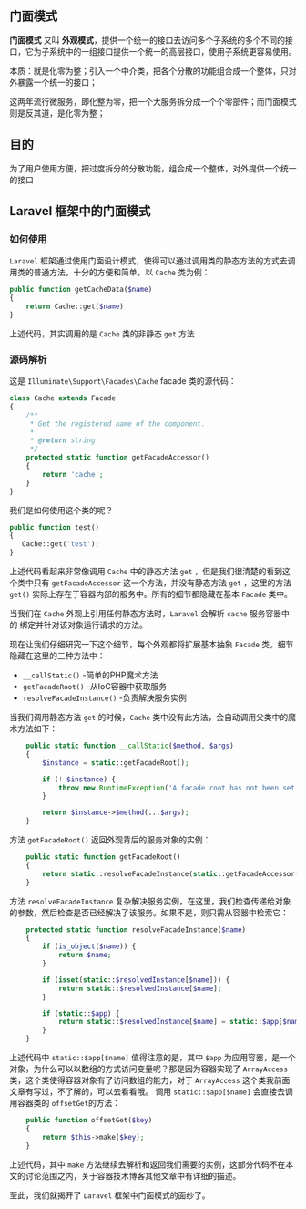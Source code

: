 ## 门面模式
**门面模式** 又叫 **外观模式**，提供一个统一的接口去访问多个子系统的多个不同的接口，它为子系统中的一组接口提供一个统一的高层接口，使用子系统更容易使用。

本质：就是化零为整；引入一个中介类，把各个分散的功能组合成一个整体，只对外暴露一个统一的接口；

这两年流行微服务，即化整为零，把一个大服务拆分成一个个零部件；而门面模式则是反其道，是化零为整；

## 目的
为了用户使用方便，把过度拆分的分散功能，组合成一个整体，对外提供一个统一的接口

## Laravel 框架中的门面模式

### 如何使用

`Laravel`  框架通过使用门面设计模式，使得可以通过调用类的静态方法的方式去调用类的普通方法，十分的方便和简单，以  `Cache`  类为例：
```php
public function getCacheData($name)
{
    return Cache::get($name)
}
```
上述代码，其实调用的是  `Cache`  类的非静态  `get`  方法

### 源码解析
这是  `Illuminate\Support\Facades\Cache`  facade 类的源代码：

```php
class Cache extends Facade
{
    /**
     * Get the registered name of the component.
     *
     * @return string
     */
    protected static function getFacadeAccessor()
    {
        return 'cache';
    }
}
```

我们是如何使用这个类的呢？

```php
public function test()
{
   Cache::get('test');
}
```
上述代码看起来非常像调用  `Cache`  中的静态方法  `get` ，但是我们很清楚的看到这个类中只有  `getFacadeAccessor`  这一个方法，并没有静态方法  `get` ，这里的方法 `get()`  实际上存在于容器内部的服务中。所有的细节都隐藏在基本  `Facade`  类中。

当我们在  `Cache`  外观上引用任何静态方法时，`Laravel`  会解析  `cache`  服务容器中的 绑定并针对该对象运行请求的方法。

现在让我们仔细研究一下这个细节，每个外观都将扩展基本抽象  `Facade`  类。细节隐藏在这里的三种方法中：

- `__callStatic()` -简单的PHP魔术方法 
- `getFacadeRoot()` -从IoC容器中获取服务
- `resolveFacadeInstance()` -负责解决服务实例

当我们调用静态方法  `get`  的时候，`Cache` 类中没有此方法，会自动调用父类中的魔术方法如下：
```php
    public static function __callStatic($method, $args)
    {
        $instance = static::getFacadeRoot();

        if (! $instance) {
            throw new RuntimeException('A facade root has not been set.');
        }

        return $instance->$method(...$args);
    }
```

方法 `getFacadeRoot()` 返回外观背后的服务对象的实例：

```php
    public static function getFacadeRoot()
    {
        return static::resolveFacadeInstance(static::getFacadeAccessor());
    }
```

方法 `resolveFacadeInstance` 复杂解决服务实例，在这里，我们检查传递给对象的参数，然后检查是否已经解决了该服务。如果不是，则只需从容器中检索它：

```php
    protected static function resolveFacadeInstance($name)
    {
        if (is_object($name)) {
            return $name;
        }

        if (isset(static::$resolvedInstance[$name])) {
            return static::$resolvedInstance[$name];
        }

        if (static::$app) {
            return static::$resolvedInstance[$name] = static::$app[$name];
        }
    }
```

上述代码中 `static::$app[$name]` 值得注意的是，其中 `$app` 为应用容器，是一个对象，为什么可以以数组的方式访问变量呢？那是因为容器实现了 `ArrayAccess` 类，这个类使得容器对象有了访问数组的能力，对于 `ArrayAccess` 这个类我前面文章有写过，不了解的，可以去看看哦。
调用 `static::$app[$name]` 会直接去调用容器类的 `offsetGet`的方法：
```php
    public function offsetGet($key)
    {
        return $this->make($key);
    }
```
上述代码，其中 `make` 方法继续去解析和返回我们需要的实例，这部分代码不在本文的讨论范围之内，关于容器技术博客其他文章中有详细的描述。

至此，我们就揭开了 `Laravel` 框架中门面模式的面纱了。

